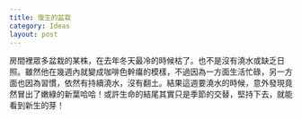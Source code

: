 ```yaml
---
title: 復生的盆栽
category: Ideas
layout: post
---
```


房間裡眾多盆栽的某株，在去年冬天最冷的時候枯了。也不是沒有澆水或缺乏日照。雖然他在幾週內就變成咖啡色幹癟的模樣，不過因為一方面生活忙碌，另一方面也因為習慣，依然有持續澆水，沒有翻土。結果這週要澆水的時候，意外發現竟然冒出了嫩綠的新葉哈哈！或許生命的結尾其實只是季節的交替，堅持下去，就能看到新生的芽！
